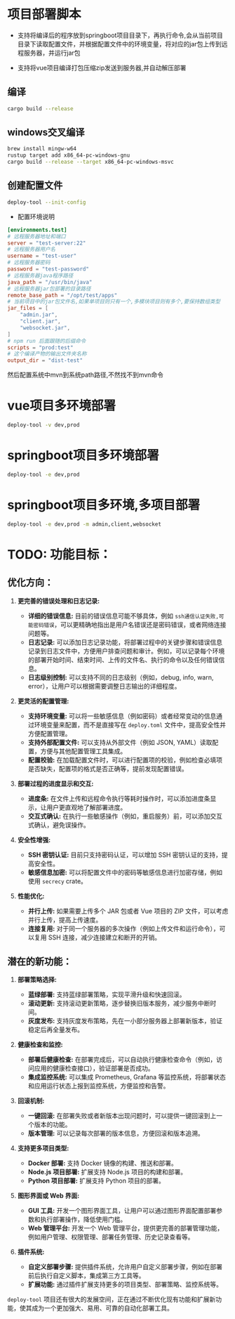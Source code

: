 # 项目部署脚本

- 支持将编译后的程序放到springboot项目目录下，再执行命令,会从当前项目目录下读取配置文件，并根据配置文件中的环境变量，将对应的jar包上传到远程服务器，并运行jar包

- 支持将vue项目编译打包压缩zip发送到服务器,并自动解压部署

## 编译

```bash
cargo build --release
```

## windows交叉编译
```bash
brew install mingw-w64
rustup target add x86_64-pc-windows-gnu
cargo build --release --target x86_64-pc-windows-msvc
```

## 创建配置文件

```bash
deploy-tool --init-config
```

- 配置环境说明
```toml
[environments.test]
# 远程服务器地址和端口
server = "test-server:22"
# 远程服务器用户名
username = "test-user"
# 远程服务器密码
password = "test-password"
# 远程服务器java程序路径
java_path = "/usr/bin/java"
# 远程服务器jar包部署的目录路径
remote_base_path = "/opt/test/apps"
# 当前项目中的jar包文件名,如果单项目则只有一个,多模块项目则有多个,要保持数组类型
jar_files = [
    "admin.jar",
    "client.jar",
    "websocket.jar",
]
# npm run 后面跟随的后缀命令
scripts = "prod:test"
# 这个编译产物的输出文件夹名称
output_dir = "dist-test"
```


然后配置系统中mvn到系统path路径,不然找不到mvn命令

# vue项目多环境部署
```bash
deploy-tool -v dev,prod
```

# springboot项目多环境部署
```bash
deploy-tool -e dev,prod
```

# springboot项目多环境,多项目部署
```bash
deploy-tool -e dev,prod -m admin,client,websocket
```

# TODO: 功能目标：

## 优化方向：

1.  **更完善的错误处理和日志记录:**
    *   **详细的错误信息:**  目前的错误信息可能不够具体，例如 `ssh通信认证失败,可能密码错误`，可以更精确地指出是用户名错误还是密码错误，或者网络连接问题等。
    *   **日志记录:**  可以添加日志记录功能，将部署过程中的关键步骤和错误信息记录到日志文件中，方便用户排查问题和审计。例如，可以记录每个环境的部署开始时间、结束时间、上传的文件名、执行的命令以及任何错误信息。
    *   **日志级别控制:**  可以支持不同的日志级别（例如，debug, info, warn, error），让用户可以根据需要调整日志输出的详细程度。

2.  **更灵活的配置管理:**
    *   **支持环境变量:**  可以将一些敏感信息（例如密码）或者经常变动的信息通过环境变量来配置，而不是直接写在 `deploy.toml` 文件中，提高安全性并方便配置管理。
    *   **支持外部配置文件:**  可以支持从外部文件（例如 JSON, YAML）读取配置，方便与其他配置管理工具集成。
    *   **配置校验:**  在加载配置文件时，可以进行配置项的校验，例如检查必填项是否缺失，配置项的格式是否正确等，提前发现配置错误。

3.  **部署过程的进度显示和交互:**
    *   **进度条:**  在文件上传和远程命令执行等耗时操作时，可以添加进度条显示，让用户更直观地了解部署进度。
    *   **交互式确认:**  在执行一些敏感操作（例如，重启服务）前，可以添加交互式确认，避免误操作。

4.  **安全性增强:**
    *   **SSH 密钥认证:**  目前只支持密码认证，可以增加 SSH 密钥认证的支持，提高安全性。
    *   **敏感信息加密:**  可以将配置文件中的密码等敏感信息进行加密存储，例如使用 `secrecy` crate。

5.  **性能优化:**
    *   **并行上传:**  如果需要上传多个 JAR 包或者 Vue 项目的 ZIP 文件，可以考虑并行上传，提高上传速度。
    *   **连接复用:**  对于同一个服务器的多次操作（例如上传文件和运行命令），可以复用 SSH 连接，减少连接建立和断开的开销。

## 潜在的新功能：

1.  **部署策略选择:**
    *   **蓝绿部署:**  支持蓝绿部署策略，实现平滑升级和快速回滚。
    *   **滚动更新:**  支持滚动更新策略，逐步替换旧版本服务，减少服务中断时间。
    *   **灰度发布:**  支持灰度发布策略，先在一小部分服务器上部署新版本，验证稳定后再全量发布。

2.  **健康检查和监控:**
    *   **部署后健康检查:**  在部署完成后，可以自动执行健康检查命令（例如，访问应用的健康检查接口），验证部署是否成功。
    *   **集成监控系统:**  可以集成 Prometheus, Grafana 等监控系统，将部署状态和应用运行状态上报到监控系统，方便监控和告警。

3.  **回滚机制:**
    *   **一键回滚:**  在部署失败或者新版本出现问题时，可以提供一键回滚到上一个版本的功能。
    *   **版本管理:**  可以记录每次部署的版本信息，方便回滚和版本追溯。

4.  **支持更多项目类型:**
    *   **Docker 部署:**  支持 Docker 镜像的构建、推送和部署。
    *   **Node.js 项目部署:**  扩展支持 Node.js 项目的构建和部署。
    *   **Python 项目部署:**  扩展支持 Python 项目的部署。

5.  **图形界面或 Web 界面:**
    *   **GUI 工具:**  开发一个图形界面工具，让用户可以通过图形界面配置部署参数和执行部署操作，降低使用门槛。
    *   **Web 管理平台:**  开发一个 Web 管理平台，提供更完善的部署管理功能，例如用户管理、权限管理、部署任务管理、历史记录查看等。

6.  **插件系统:**
    *   **自定义部署步骤:**  提供插件系统，允许用户自定义部署步骤，例如在部署前后执行自定义脚本，集成第三方工具等。
    *   **扩展功能:**  通过插件扩展支持更多的项目类型、部署策略、监控系统等。

`deploy-tool` 项目还有很大的发展空间，正在通过不断优化现有功能和扩展新功能，使其成为一个更加强大、易用、可靠的自动化部署工具。
